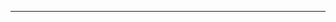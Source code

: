 ---

[](https://eunjinii.tistory.com/4)

[](https://stackoverflow.com/questions/3265357/compiled-vs-interpreted-languages)
